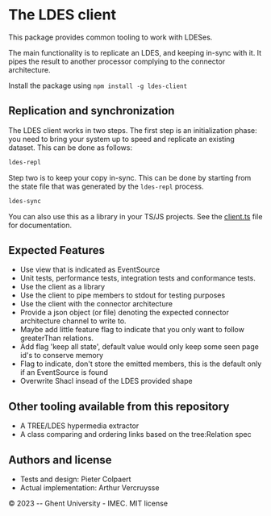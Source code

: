 # The LDES client

This package provides common tooling to work with LDESes.

The main functionality is to replicate an LDES, and keeping in-sync with it. It pipes the result to another processor complying to the connector architecture.

Install the package using `npm install -g ldes-client`

## Replication and synchronization

The LDES client works in two steps. The first step is an initialization phase: you need to bring your system up to speed and replicate an existing dataset. This can be done as follows:

```bash
ldes-repl 
```

Step two is to keep your copy in-sync. This can be done by starting from the state file that was generated by the `ldes-repl` process.

```bash
ldes-sync
```

You can also use this as a library in your TS/JS projects. See the [client.ts](lib/client.ts) file for documentation.


## Expected Features

 * Use view that is indicated as EventSource
 * Unit tests, performance tests, integration tests and conformance tests.
 * Use the client as a library
 * Use the client to pipe members to stdout for testing purposes
 * Use the client with the connector architecture 
 * Provide a json object (or file) denoting the expected connector architecture channel to write to.
 * Maybe add little feature flag to indicate that you only want to follow greaterThan relations.
 * Add flag 'keep all state', default value would only keep some seen page id's to conserve memory
 * Flag to indicate, don't store the emitted members, this is the default only if an EventSource is found
 * Overwrite Shacl insead of the LDES provided shape


## Other tooling available from this repository

 * A TREE/LDES hypermedia extractor
 * A class comparing and ordering links based on the tree:Relation spec


## Authors and license

 - Tests and design: Pieter Colpaert
 - Actual implementation: Arthur Vercruysse

© 2023 -- Ghent University - IMEC. MIT license
